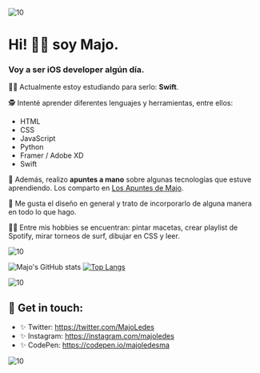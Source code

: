 

![10](https://user-images.githubusercontent.com/55170175/114474409-87dd6800-9bcc-11eb-9ca0-538bd30ae29b.png)

# Hi! 👋🏼 soy Majo. 

###  Voy a ser iOS developer algún día. 


💪🏼 Actualmente estoy estudiando para serlo: **Swift**.

🕵 Intenté aprender diferentes lenguajes y herramientas, entre ellos: 
* HTML
* CSS
* JavaScript
* Python
* Framer / Adobe XD
* Swift

💖 Además, realizo **apuntes a mano** sobre algunas tecnologías que estuve aprendiendo.
 Los comparto en [Los Apuntes de Majo](http://losapuntesdemajo.now.sh). 
 
🌸 Me gusta el diseño en general y trato de incorporarlo de alguna manera en todo lo que hago.

👩🏻 Entre mis hobbies se encuentran: pintar macetas, crear playlist de Spotify, mirar torneos de surf, dibujar en CSS y leer.


![10](https://user-images.githubusercontent.com/55170175/114474409-87dd6800-9bcc-11eb-9ca0-538bd30ae29b.png)



![Majo's GitHub stats](https://github-readme-stats.vercel.app/api?username=majoledesma&hide=contribs,prs&theme=buefy&show_icons=true) [![Top Langs](https://github-readme-stats.vercel.app/api/top-langs/?username=majoledesma&layout=compact&theme=buefy)](https://github.com/majoledesma/github-readme-stats)



![10](https://user-images.githubusercontent.com/55170175/114474409-87dd6800-9bcc-11eb-9ca0-538bd30ae29b.png)


## 🖤 Get in touch: 
* ✨ Twitter: https://twitter.com/MajoLedes
* ✨ Instagram: https://instagram.com/majoledes
* ✨ CodePen: https://codepen.io/majoledesma


![10](https://user-images.githubusercontent.com/55170175/114474409-87dd6800-9bcc-11eb-9ca0-538bd30ae29b.png)


<!--
**majoledesma/majoledesma** is a ✨ _special_  repository because its `README.md` (this file) appears on your GitHub profile.
